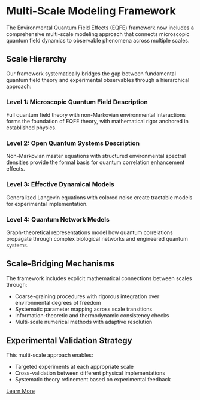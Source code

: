 # Multi-Scale Modeling Framework

The Environmental Quantum Field Effects (EQFE) framework now includes a comprehensive multi-scale modeling approach that connects microscopic quantum field dynamics to observable phenomena across multiple scales.

## Scale Hierarchy

Our framework systematically bridges the gap between fundamental quantum field theory and experimental observables through a hierarchical approach:

### Level 1: Microscopic Quantum Field Description
Full quantum field theory with non-Markovian environmental interactions forms the foundation of EQFE theory, with mathematical rigor anchored in established physics.

### Level 2: Open Quantum Systems Description 
Non-Markovian master equations with structured environmental spectral densities provide the formal basis for quantum correlation enhancement effects.

### Level 3: Effective Dynamical Models
Generalized Langevin equations with colored noise create tractable models for experimental implementation.

### Level 4: Quantum Network Models
Graph-theoretical representations model how quantum correlations propagate through complex biological networks and engineered quantum systems.

## Scale-Bridging Mechanisms

The framework includes explicit mathematical connections between scales through:

- Coarse-graining procedures with rigorous integration over environmental degrees of freedom
- Systematic parameter mapping across scale transitions
- Information-theoretic and thermodynamic consistency checks
- Multi-scale numerical methods with adaptive resolution

## Experimental Validation Strategy

This multi-scale approach enables:

- Targeted experiments at each appropriate scale
- Cross-validation between different physical implementations
- Systematic theory refinement based on experimental feedback

[Learn More](../theory/multi_scale_modeling_framework.md)

